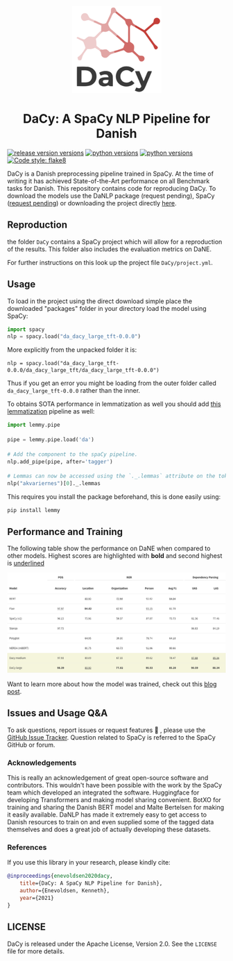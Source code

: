 
<div align="center"><img src="img/icon.png" height="200px"/></div>

<h1 align="center">DaCy: A SpaCy NLP Pipeline for Danish</h1>

[![release version versions](https://img.shields.io/badge/DaCy%20Version-0.0.0-blue)](https://github.com/KennethEnevoldsen/DaCy)
[![python versions](https://img.shields.io/badge/Python-%3E=3.6-blue)](https://github.com/KennethEnevoldsen/DaCy)
[![python versions](https://img.shields.io/badge/SpaCy-%3E=3.0.0-blue)](https://github.com/KennethEnevoldsen/DaCy)
[![Code style: flake8](https://img.shields.io/badge/Code%20Style-flake8-greem)](https://pypi.org/project/flake8/)

DaCy is a Danish preprocessing pipeline trained in SpaCy. At the time of writing it has achieved State-of-the-Art performance on all Benchmark tasks for Danish. This repository contains code for reproducing DaCy. To download the models use the DaNLP package (request pending), SpaCy ([request pending](https://github.com/explosion/spaCy/issues/7221)) or downloading the project directly [here](https://sciencedata.dk/shared/0e5d0b97fbead07d1f2ba7c3cbea03eb).

## Reproduction
the folder `DaCy` contains a SpaCy project which will allow for a reproduction of the results. This folder also includes the evaluation metrics on DaNE.

For further instructions on this look up the project file `DaCy/project.yml`.

## Usage

To load in the project using the direct download simple place the downloaded "packages" folder in your directory load the model using SpaCy:

```python
import spacy
nlp = spacy.load("da_dacy_large_tft-0.0.0")
```

More explicitly from the unpacked folder it is:
```
nlp = spacy.load("da_dacy_large_tft-0.0.0/da_dacy_large_tft/da_dacy_large_tft-0.0.0")
```
Thus if you get an error you might be loading from the outer folder called `da_dacy_large_tft-0.0.0` rather than the inner.

To obtains SOTA performance in lemmatization as well you should add [this lemmatization](https://github.com/sorenlind/lemmy) pipeline as well:

```python
import lemmy.pipe

pipe = lemmy.pipe.load('da')

# Add the component to the spaCy pipeline.
nlp.add_pipe(pipe, after='tagger')

# Lemmas can now be accessed using the `._.lemmas` attribute on the tokens.
nlp("akvariernes")[0]._.lemmas
```

This requires you install the package beforehand, this is done easily using:

```
pip install lemmy
```

## Performance and Training

The following table show the performance on DaNE when compared to other models. Highest scores are highlighted with **bold** and second highest is <ins>underlined</ins>
<div align="center"><img src="img/perf.png"/></div>

Want to learn more about how the model was trained, check out this [blog post](https://www.kennethenevoldsen.com/post/new-fast-and-efficient-state-of-the-art-in-danish-nlp/).

## Issues and Usage Q&A

To ask questions, report issues or request features 🤔 , please use the [GitHub Issue Tracker](https://github.com/KennethEnevoldsen/DaCy/issues). Question related to SpaCy is referred to the SpaCy GitHub or forum.


### Acknowledgements
This is really an acknowledgement of great open-source software and contributors. This wouldn't have been possible with the work by the SpaCy team which developed an integrated the software. Huggingface for developing Transformers and making model sharing convenient. BotXO for training and sharing the Danish BERT model and Malte Bertelsen for making it easily available. DaNLP has made it extremely easy to get access to Danish resources to train on and even supplied some of the tagged data themselves and does a great job of actually developing these datasets.

### References

If you use this library in your research, please kindly cite:

```bibtex
@inproceedings{enevoldsen2020dacy,
    title={DaCy: A SpaCy NLP Pipeline for Danish},
    author={Enevoldsen, Kenneth},
    year={2021}
}
```

## LICENSE

DaCy is released under the Apache License, Version 2.0. See the `LICENSE` file for more details.
